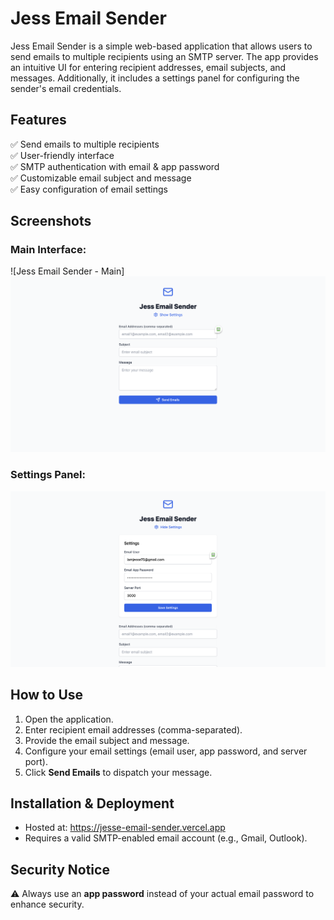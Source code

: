# **Jess Email Sender**  

Jess Email Sender is a simple web-based application that allows users to send emails to multiple recipients using an SMTP server. The app provides an intuitive UI for entering recipient addresses, email subjects, and messages. Additionally, it includes a settings panel for configuring the sender's email credentials.  

## **Features**  
✅ Send emails to multiple recipients  
✅ User-friendly interface  
✅ SMTP authentication with email & app password  
✅ Customizable email subject and message  
✅ Easy configuration of email settings  

## **Screenshots**  

### **Main Interface:**  
![Jess Email Sender - Main]
![Jess Email Sender - Main page](screenshots/1.png)

### **Settings Panel:**  
![Jess Email Sender - Settings](screenshots/2.png)  

## **How to Use**  
1. Open the application.  
2. Enter recipient email addresses (comma-separated).  
3. Provide the email subject and message.  
4. Configure your email settings (email user, app password, and server port).  
5. Click **Send Emails** to dispatch your message.  

## **Installation & Deployment**  
- Hosted at: https://jesse-email-sender.vercel.app 
- Requires a valid SMTP-enabled email account (e.g., Gmail, Outlook).  

## **Security Notice**  
⚠️ Always use an **app password** instead of your actual email password to enhance security.  
